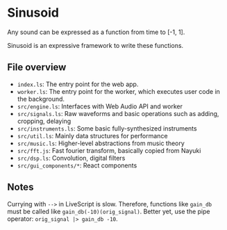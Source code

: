 # Sinusoid

Any sound can be expressed as a function from time to [-1, 1].

Sinusoid is an expressive framework to write these functions.

## File overview

- `index.ls`: The entry point for the web app.
- `worker.ls`: The entry point for the worker, which executes user code in the background.
- `src/engine.ls`: Interfaces with Web Audio API and worker
- `src/signals.ls`: Raw waveforms and basic operations such as adding, cropping, delaying
- `src/instruments.ls`: Some basic fully-synthesized instruments
- `src/util.ls`: Mainly data structures for performance
- `src/music.ls`: Higher-level abstractions from music theory
- `src/fft.js`: Fast fourier transform, basically copied from Nayuki
- `src/dsp.ls`: Convolution, digital filters
- `src/gui_components/*`: React components

## Notes

Currying with `-->` in LiveScript is slow. Therefore, functions like `gain_db` must be called like `gain_db(-10)(orig_signal)`. Better yet, use the pipe operator: `orig_signal |> gain_db -10`.
